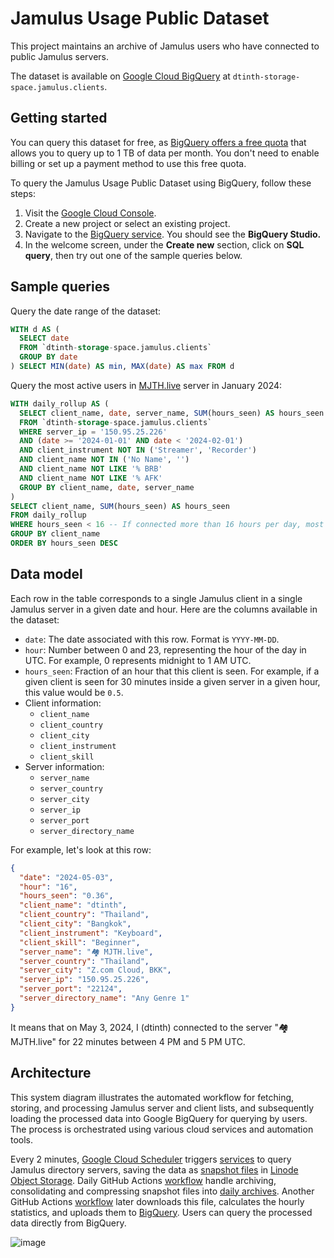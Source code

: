 # Jamulus Usage Public Dataset

This project maintains an archive of Jamulus users who have connected to public Jamulus servers.

The dataset is available on [Google Cloud BigQuery](https://cloud.google.com/bigquery/) at `dtinth-storage-space.jamulus.clients`.

## Getting started

You can query this dataset for free, as [BigQuery offers a free quota](https://cloud.google.com/bigquery/docs/sandbox) that allows you to query up to 1 TB of data per month. You don't need to enable billing or set up a payment method to use this free quota.

To query the Jamulus Usage Public Dataset using BigQuery, follow these steps:

1. Visit the [Google Cloud Console](https://console.cloud.google.com/).
2. Create a new project or select an existing project.
3. Navigate to the [BigQuery service](https://console.cloud.google.com/bigquery). You should see the **BigQuery Studio.**
4. In the welcome screen, under the **Create new** section, click on **SQL query**, then try out one of the sample queries below.

## Sample queries

Query the date range of the dataset:

```sql
WITH d AS (
  SELECT date
  FROM `dtinth-storage-space.jamulus.clients`
  GROUP BY date
) SELECT MIN(date) AS min, MAX(date) AS max FROM d
```

Query the most active users in [MJTH.live](https://mjth.live) server in January 2024:

```sql
WITH daily_rollup AS (
  SELECT client_name, date, server_name, SUM(hours_seen) AS hours_seen
  FROM `dtinth-storage-space.jamulus.clients`
  WHERE server_ip = '150.95.25.226'
  AND (date >= '2024-01-01' AND date < '2024-02-01')
  AND client_instrument NOT IN ('Streamer', 'Recorder')
  AND client_name NOT IN ('No Name', '')
  AND client_name NOT LIKE '% BRB'
  AND client_name NOT LIKE '% AFK'
  GROUP BY client_name, date, server_name
)
SELECT client_name, SUM(hours_seen) AS hours_seen
FROM daily_rollup
WHERE hours_seen < 16 -- If connected more than 16 hours per day, most likely bot/idler
GROUP BY client_name
ORDER BY hours_seen DESC
```

## Data model

Each row in the table corresponds to a single Jamulus client in a single Jamulus server in a given date and hour. Here are the columns available in the dataset:

- `date`: The date associated with this row. Format is `YYYY-MM-DD`.
- `hour`: Number between 0 and 23, representing the hour of the day in UTC. For example, 0 represents midnight to 1 AM UTC.
- `hours_seen`: Fraction of an hour that this client is seen. For example, if a given client is seen for 30 minutes inside a given server in a given hour, this value would be `0.5`.
- Client information:
  - `client_name`
  - `client_country`
  - `client_city`
  - `client_instrument`
  - `client_skill`
- Server information:
  - `server_name`
  - `server_country`
  - `server_city`
  - `server_ip`
  - `server_port`
  - `server_directory_name`

For example, let's look at this row:

```json
{
  "date": "2024-05-03",
  "hour": "16",
  "hours_seen": "0.36",
  "client_name": "dtinth",
  "client_country": "Thailand",
  "client_city": "Bangkok",
  "client_instrument": "Keyboard",
  "client_skill": "Beginner",
  "server_name": "🏘 MJTH.live",
  "server_country": "Thailand",
  "server_city": "Z.com Cloud, BKK",
  "server_ip": "150.95.25.226",
  "server_port": "22124",
  "server_directory_name": "Any Genre 1"
}
```

It means that on May 3, 2024, I (dtinth) connected to the server "🏘 MJTH.live" for 22 minutes between 4 PM and 5 PM UTC.

## Architecture

This system diagram illustrates the automated workflow for fetching, storing, and processing Jamulus server and client lists, and subsequently loading the processed data into Google BigQuery for querying by users. The process is orchestrated using various cloud services and automation tools.

Every 2 minutes, [Google Cloud Scheduler](https://cloud.google.com/scheduler) triggers [services](https://github.com/dtinth/jamulus-php) to query Jamulus directory servers, saving the data as [snapshot files](https://github.com/dtinth/jamulus-php/blob/master/ARCHIVE.md#access-latest-snapshots) in [Linode Object Storage](https://www.linode.com/products/object-storage/). Daily GitHub Actions [workflow](https://github.com/dtinth/jamulus-php/blob/master/.github/workflows/consolidate.yml) handle archiving, consolidating and compressing snapshot files into [daily archives](https://github.com/dtinth/jamulus-php/blob/master/ARCHIVE.md#accessing-historical-snapshots). Another GitHub Actions [workflow](https://github.com/dtinth/jamulus-archive/blob/main/.github/workflows/etl.yml) later downloads this file, calculates the hourly statistics, and uploads them to [BigQuery](https://cloud.google.com/bigquery/). Users can query the processed data directly from BigQuery.

![image](https://github.com/dtinth/jamulus-archive/assets/193136/7924e115-754e-4dbc-9790-ddb4896a4f82)
